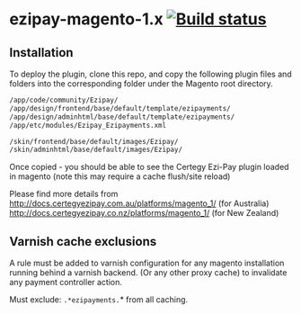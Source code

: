 # ezipay-magento-1.x [![Build status](https://ci.appveyor.com/api/projects/status/e8ehof1vlj5b32hk?svg=true)](https://ci.appveyor.com/project/Certegy/ezipay-magento-1-x/branch/master)

## Installation

To deploy the plugin, clone this repo, and copy the following plugin files and folders into the corresponding folder under the Magento root directory.

```bash
/app/code/community/Ezipay/
/app/design/frontend/base/default/template/ezipayments/
/app/design/adminhtml/base/default/template/ezipayments/
/app/etc/modules/Ezipay_Ezipayments.xml

/skin/frontend/base/default/images/Ezipay/
/skin/adminhtml/base/default/images/Ezipay/
```

Once copied - you should be able to see the Certegy Ezi-Pay plugin loaded in magento (note this may require a cache flush/site reload)

Please find more details from 
http://docs.certegyezipay.com.au/platforms/magento_1/  (for Australia)
http://docs.certegyezipay.co.nz/platforms/magento_1/  (for New Zealand)

## Varnish cache exclusions

A rule must be added to varnish configuration for any magento installation running behind a varnish backend. (Or any other proxy cache) to invalidate any payment controller action.

Must exclude: `.*ezipayments.`* from all caching.
